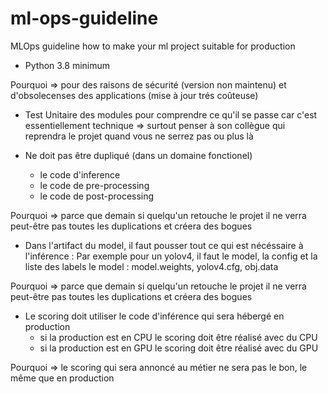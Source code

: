 # ml-ops-guideline
MLOps guideline how to make your ml project suitable for production

- Python 3.8 minimum

Pourquoi => pour des raisons de sécurité (version non maintenu) et d'obsolecenses des applications (mise à jour trés coûteuse)

- Test Unitaire des modules pour comprendre ce qu'il se passe car c'est essentiellement technique => surtout penser à son collègue qui reprendra le projet quand vous ne serrez pas ou plus là

- Ne doit pas être dupliqué (dans un domaine fonctionel)
  - le code d'inference 
  - le code de pre-processing
  - le code de post-processing

Pourquoi => parce que demain si quelqu'un retouche le projet il ne verra peut-être pas toutes les duplications et créera des bogues

- Dans l'artifact du model, il faut pousser tout ce qui est nécéssaire à l'inférence :
Par exemple pour un yolov4, il faut le model, la config et la liste des labels
le model : model.weights, yolov4.cfg, obj.data 

Pourquoi => parce que demain si quelqu'un retouche le projet il ne verra peut-être pas toutes les duplications et créera des bogues

- Le scoring doit utiliser le code d'inférence qui sera hébergé en production
  - si la production est en CPU le scoring doit être réalisé avec du CPU
  - si la production est en GPU le scoring doit être réalisé avec du GPU

Pourquoi => le scoring qui sera annoncé au métier ne sera pas le bon, le même que en production
